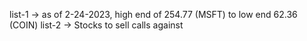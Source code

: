 list-1 -> as of 2-24-2023, high end of 254.77 (MSFT) to low end 62.36 (COIN)
list-2 -> Stocks to sell calls against